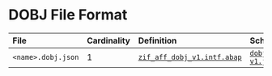 # DOBJ File Format

File | Cardinality | Definition | Schema | Example
:--- | :---  | :--- | :--- | :---
`<name>.dobj.json` | 1 | [`zif_aff_dobj_v1.intf.abap`](./type/zif_aff_dobj_v1.intf.abap) | [`dobj-v1.json`](./dobj-v1.json) | [`z_aff_example_dobj.dobj.json`](./examples/z_aff_example_dobj.dobj.json)
